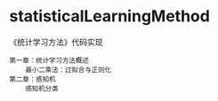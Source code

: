 # statisticalLearningMethod
《统计学习方法》代码实现

    第一章：统计学习方法概述
        最小二乘法：过拟合与正则化
    第二章：感知机
        感知机分类
